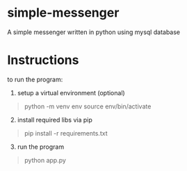 # simple-messenger
A simple messenger written in python using mysql database
# Instructions
to run the program:
1. setup a virtual environment (optional)
> python -m venv env
> source env/bin/activate
2. install required libs via pip
> pip install -r requirements.txt
3. run the program
> python app.py
